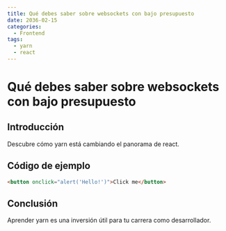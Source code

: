 ```yaml
---
title: Qué debes saber sobre websockets con bajo presupuesto
date: 2036-02-15
categories:
  - Frontend
tags:
  - yarn
  - react
---
```


# Qué debes saber sobre websockets con bajo presupuesto

## Introducción

Descubre cómo yarn está cambiando el panorama de react.

## Código de ejemplo

```html
<button onclick="alert('Hello!')">Click me</button>
```

## Conclusión

Aprender yarn es una inversión útil para tu carrera como desarrollador.